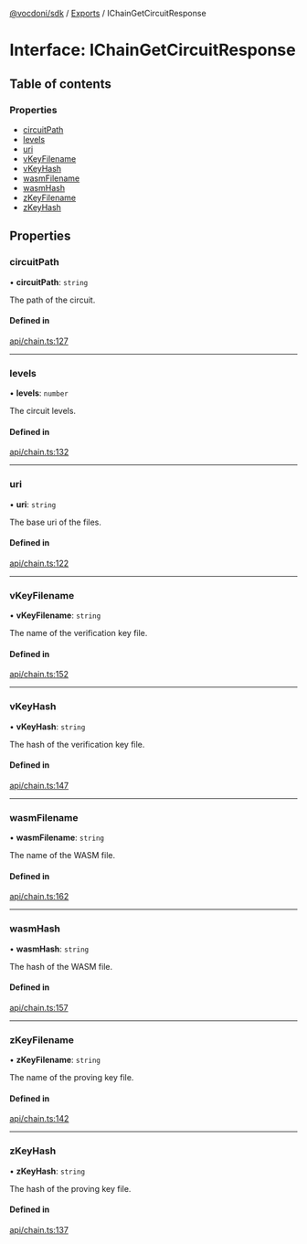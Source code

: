 [@vocdoni/sdk](/sdk) / [Exports](../modules) / IChainGetCircuitResponse

# Interface: IChainGetCircuitResponse

## Table of contents

### Properties

- [circuitPath](IChainGetCircuitResponse#circuitpath)
- [levels](IChainGetCircuitResponse#levels)
- [uri](IChainGetCircuitResponse#uri)
- [vKeyFilename](IChainGetCircuitResponse#vkeyfilename)
- [vKeyHash](IChainGetCircuitResponse#vkeyhash)
- [wasmFilename](IChainGetCircuitResponse#wasmfilename)
- [wasmHash](IChainGetCircuitResponse#wasmhash)
- [zKeyFilename](IChainGetCircuitResponse#zkeyfilename)
- [zKeyHash](IChainGetCircuitResponse#zkeyhash)

## Properties

### circuitPath

• **circuitPath**: `string`

The path of the circuit.

#### Defined in

[api/chain.ts:127](https://github.com/vocdoni/vocdoni-sdk/blob/2244934/src/api/chain.ts#L127)

___

### levels

• **levels**: `number`

The circuit levels.

#### Defined in

[api/chain.ts:132](https://github.com/vocdoni/vocdoni-sdk/blob/2244934/src/api/chain.ts#L132)

___

### uri

• **uri**: `string`

The base uri of the files.

#### Defined in

[api/chain.ts:122](https://github.com/vocdoni/vocdoni-sdk/blob/2244934/src/api/chain.ts#L122)

___

### vKeyFilename

• **vKeyFilename**: `string`

The name of the verification key file.

#### Defined in

[api/chain.ts:152](https://github.com/vocdoni/vocdoni-sdk/blob/2244934/src/api/chain.ts#L152)

___

### vKeyHash

• **vKeyHash**: `string`

The hash of the verification key file.

#### Defined in

[api/chain.ts:147](https://github.com/vocdoni/vocdoni-sdk/blob/2244934/src/api/chain.ts#L147)

___

### wasmFilename

• **wasmFilename**: `string`

The name of the WASM file.

#### Defined in

[api/chain.ts:162](https://github.com/vocdoni/vocdoni-sdk/blob/2244934/src/api/chain.ts#L162)

___

### wasmHash

• **wasmHash**: `string`

The hash of the WASM file.

#### Defined in

[api/chain.ts:157](https://github.com/vocdoni/vocdoni-sdk/blob/2244934/src/api/chain.ts#L157)

___

### zKeyFilename

• **zKeyFilename**: `string`

The name of the proving key file.

#### Defined in

[api/chain.ts:142](https://github.com/vocdoni/vocdoni-sdk/blob/2244934/src/api/chain.ts#L142)

___

### zKeyHash

• **zKeyHash**: `string`

The hash of the proving key file.

#### Defined in

[api/chain.ts:137](https://github.com/vocdoni/vocdoni-sdk/blob/2244934/src/api/chain.ts#L137)
